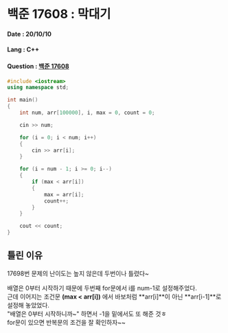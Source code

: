 # 백준 17608 : 막대기

#### Date : 20/10/10

#### Lang : C++ 

#### Question : [백준 17608](https://www.acmicpc.net/problem/17608)

```c++
#include <iostream>
using namespace std;

int main()
{
    int num, arr[100000], i, max = 0, count = 0;

    cin >> num;

    for (i = 0; i < num; i++)
    {
        cin >> arr[i];
    }

    for (i = num - 1; i >= 0; i--)
    {
        if (max < arr[i])
        {
            max = arr[i];
            count++;
        }
    }

    cout << count;
}
```



## 틀린 이유 

17698번 문제의 난이도는 높지 않은데 두번이나 틀렸다~  

배열은 0부터 시작하기 때문에 두번째 for문에서 i를 num-1로 설정해주었다.  
근데 이어지는  조건문  **(max < arr[i])** 에서 바보처럼  **arr[i]**이 아닌 **arr[i-1]**로 설정해 놓았었다.  
"배열은 0부터 시작하니까~" 하면서 -1을 밑에서도 또 해준 것ㅎ  
for문이 있으면 반복문의 조건을 잘 확인하자~~  
